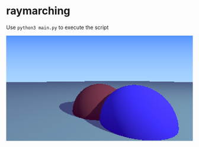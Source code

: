 # raymarching
Use `python3 main.py` to execute the script
<p align="center">
  <img src="demo/image.png" width=700><br/>
</p>
